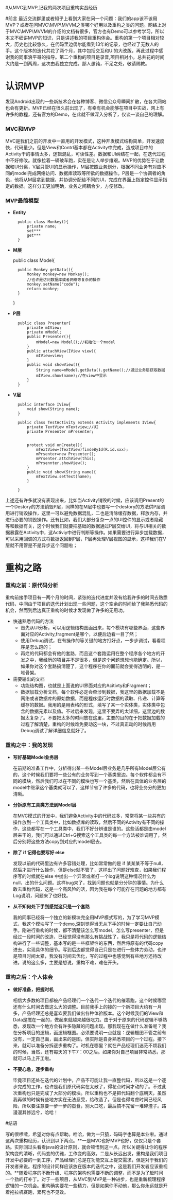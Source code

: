 #从MVC到MVP,记我的两次项目重构实战经历

#前言
最近交流群里或者知乎上看到大家在问一个问题：我们的app该不该用MVP？或者在问MVC\MVP\MVVM之类哪个好用以及重构之类的问题。网络上对于MVC\MVP\MVVM的介绍的文档有很多，官方也有Demo可以参考学习，所以本文不细讲MVP的知识，只是讲述我的项目重构体会。重构的第一个项目相对较大，历史也比较悠久，在代码里边偶尔能看到13年的记录，也经过了无数人的手。这个版本的迭代共花了两个月，其中包括交互和UI的大改版，再此过程中感谢我的同事浪平哥的指导。第二个重构的项目是录音,项目相对小，总共花的时间大约是一到两周，这次由我独立完成。鄙人愚钝，不足之处，敬请赐教。

# 认识MVP

发现Android出现的一些新技术会在各种博客、微信公众号瞬间扩散，在各大网站也会有更新。MVP已经在很久前出现了，有幸有机会能够在项目中实战，网上有许多的教程，还有官方的Demo，在此就不做深入分析了，仅谈一谈自己的理解。

### MVC和MVP

MVC是我们之前的开发中一直用的开发模式，这种开发模式结构简单，开发速度快，代码量少。但是View和Contrl基本都在Activity中完成，造成项目中的Activity干的事情太多，逻辑混乱，可读性差。数据和UI纠结在一起，在迭代过程中不好修改。就像拉着一辆破车跑，实在是让人举步维艰。MVP的优势在于让数据和UI分离，V层只管UI的显示操作，M层按照业务划分，根据不同业务有对应不同的model完成网络访问、数据库读取等所欲的数据操作。P层是一个协调者的角色，他将从M层拿到数据，并协调分配给不同的UI，完成在界面上指定控件显示指定的数据。这样分工更加明确，业务之间耦合少，方便修改。

### MVP最简模型

+ **Entity**

		public class Monkey(){
			private name;
			set***
			get***
		}

+ **M层**

	public class Model{
		
		public Monkey getData(){
			Monkey monkey=new Monkey();
			//也许是访问数据库或者网络等复杂的操作
			monkey.setName("code");
			return monkey;
	    }
	
	}

+ **P层**

		public class Presenter{
			private mIView;
			private mModel;
			public Presenter(){
				mModel=new Model();//初始化一个model
			}
			public attachView(IView view){
				mIView=view;
			}
			public void showView(){
				String name=mModel.getData().getName();//通过业务层获取数据
				mIView.show(name);//在view中显示
			}
		}

+ **V层**

		public interface IView{
			void show(String name);
		}
		
		public class TestActivity extends Activity implements IView{
			private TextView mTextview;//UI
			private Presenter mPresenter;
			
	
			protect void onCreate(){
				mTextView=(TextView)findeById(R.id.xxx);
				mPrsenter=new Presenter();
				mPrsenter.attchView(this);
				mPrsennter.showView();
			}
			public void show(String name){
				mTextView.setText(name);
			}
	
		}
上述还有许多就没有表现出来，比如当Activity销毁的时候，应该调用Present的一个Destory的方法销毁P层，同样的在M层中也要写一个destory的方法供P层调用进行销毁操作，这里一可以避免数据混乱，二也是清除缓存数据，释放内存，并进行必要的销毁操作。还有比如，我们大部分复杂一点的UI控件的显示或者隐藏等和数据有关，这个时候我们就要把基础的数据通过P层交给UI，将与UI相关的数据暴露在Activity中，这Activiy中进行判断等操作。如果需要进行异步加载数据，可以采用回调的方式将数据返回到P层，P层再处理V层视图的显示，这样我们在V层就不用管是不是异步这个问题啦；

# 重构之路

### 重构之前：原代码分析

重构前接手项目有一两个月的时间，紧张的迭代进度并没有给我许多的时间去熟悉代码，中间由于项目的迭代计划出现一些问题，这个空余的时间给了我熟悉代码的机会，然而到后边真正重构的时候才发现做了许多的无用功。

+ 快速熟悉代码的方法
	+ 首先从UI分析，可以用逻辑结构图画出来，每个模块有哪些界面，这些界面对应的Activity,fragment是哪个，以便后边看一目了然；
	+ 使用Debug调试，在有操作的等关键的地方打好点，一步步调试，看看程序是怎么跑的；
	+ 再烂的代码都会有他的套路，而且这个套路运用在整个程序各个地方的开发之中，我经历的项目并不是很多，但是这个问题想想也能确定。所以，如果你对这个套路搞清楚了，这个程序在你的面前就会变得透明的，是一堆骨架。
+ 需要输出的文档
	+ 功能结构图，也就是上面说的UI界面对应的Acitivty和Fragment；
	+ 数据加载分析文档，每个软件必定会牵涉到数据，我这里的数据加载不是网络或者数据库的原始数据，而是程序运行时数据的读取、传递、计算等缓存的数据。我用的是用表格的形式，填写了某一个实体类，实体类中包含的数据元素以及值。不过后来发现，这里不要弄的太详细，这里边的数据太复杂了。不要把太多的时间放在这里，主要的目的在于把数据加载的过程了解清楚，重构的时候难免要动这一块，不过真正动的时候再用Debug调试了解详细信息就好了。
### 重构之中：我的发现
+ **写好基础Model业务层**
  
	在前期的准备工作中，分析得出某一些Model层业务是几乎所有Model层公有的，这个时候我们要将一些公有的业务写到一个基类里边。每个软件都会有不同的模块，然后我们可以在不同的模块也写一个基类，然后在具体的业务层的model中继承这个基类就可以了，这样节省了许多的代码，也将业务分的更加清晰。
+ **分拆原有工具类方法到Model层**

	在MVC模式的开发中，我们避免Activity中的代码过多，常常将某一些共有的操作放到一个工具类中，比如数据库的读取，然后不同的Activity有不同的操作，这些都写在一个工具类中，我们不好分辨谁是谁的。这些活都是由model层来干的，我们可以通过Ctrl+G搜索这个工具类的每一个方法被谁调用了，然后分别将这些方法copy到对应的model层去。
+ **除了 if 记得也要写好 else**

	发现以前的代码里边有许多容错处理，比如常常做的是 if 某某某不等于null，然后才进行什么操作，但是else就不管了，这样出了问题好难查，如果我们程序写的时候就在else 中抛出一个异常或者打一个log说明这种情况什么为null，出的什么问题。这样bug来了，找到问题也就是分分钟的事情。为什么敢去重构代码，这是一个高风险的活，因为我在每个可能存在问题的地方都有Log说明，问题来了也好找。
+ **从不知何处下手到感觉这只是一个套路**

	我的同事已经将一个独立的新模块完全用MVP模式写的，为了学习MVP模式，我这个模块写了一个demo,深刻觉得当无从下手的时候一定要让自己动手。刚进行重构的时候，都不清楚该怎么写model，怎么写presenter，但是经过一段时间的改造，已经觉得没有那么有挑战性了，我只是将代码的逻辑结构进行了一些调整，基本写的是一些框架性的东西，然后将原有的代码copy进去，实现具体的细节。写到后边都觉得自己只是在进行一些体力劳动，也许是项目时间太紧，我没有时间去优化，写的过程中也感觉到有些地方还待改进。说的这么多，主要是想说，重构不难，难在开头。
### 重构之后：个人体会
+ **做好准备，把握时机**

	相信大多数的项目都被产品经理们一个迭代一个迭代的催着跑，这个时候哪里还有什么时间去做这么大的调整。目前我手上的接的一个新项目大约有一月多，产品经理还总是喜欢要我们做出各种体验版本。这个时候我们的View和Data是搅在一起的，做起来就越来越很吃力。由于对于原来的代码逻辑不够熟悉，发现改一个地方会有许多隐藏的问题出现。那我现在在做什么准备呢？我在分析项目的逻辑，画逻辑框图。必须要说明一点就是：逻辑框图不管之前有没有，一定自己画，画出来的是图，但实际是自身熟悉项目的一个过程。接下来，就可以准备分拆逐步重构了。时机在哪里？就在产品经理们迷茫不烦我们的时候，当然，还有每天的下午7：00之后。如果你对自己项目非常熟悉，那就可以马上开工啦。
+ **不要心急，逐步重构**

	毕竟项目还处在迭代的计划中，产品不可能让我一直整代码，所以这是一个逐步完成的工作，也许是我们原代码实在太散了，得花点时间才动的了。不过此次重构也只是完成了大部分的模块。所以重构也不是把代码翻个底朝天，虽然我再做的时候有些地方实在无法忍受，给改造了。但是也得考虑时间已经风险，所以要注意要一步一步的蚕食，别大口吃，最后搞不完留一堆碎渣子。路漫漫其修远兮，哈哈！

#结语

写的很啰嗦，希望对你有点帮助。哈哈，做为一只猿，码码字也算是本业啦。通过这两次重构经历，认识到以下两点。**一是MVC也好MVP也好，仅仅只是个套路。实际回过头看看java的设计原则，就会顿悟到这一点。所以关键得让你的程序架构变的清晰，代码变的优雅，工作变的高效。二是从长远出发，重构是我们项目开发中必要的一到工序，产品经理们总是在功能交互上提交需求，但是对于我们的开发者来说。程序的设计同样应该放在版本的迭代之中，这是我们开发者应该重视的。**随着程序的不断升级、程序的架构也需要不断的调整，而不是为了赶时间一个劲的打补丁。对于一些项目，从MVC到MVP是一种进步，也是重新梳理程序逻辑的一次机会。重构确实要花一些精力，但是如果你不动他，那么你永远就是开着拖拉机赛跑，累死也不见效。
